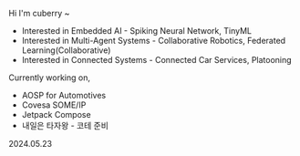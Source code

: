 Hi I'm cuberry ~

* Interested in Embedded AI - Spiking Neural Network, TinyML  
* Interested in Multi-Agent Systems - Collaborative Robotics, Federated Learning(Collaborative)  
* Interested in Connected Systems - Connected Car Services, Platooning

Currently working on,
* AOSP for Automotives
* Covesa SOME/IP
* Jetpack Compose 
* 내일은 타자왕 - 코테 준비

2024.05.23